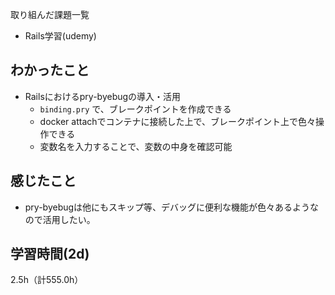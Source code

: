 取り組んだ課題一覧
- Rails学習(udemy)

## わかったこと
- Railsにおけるpry-byebugの導入・活用
  - `binding.pry` で、ブレークポイントを作成できる
  - docker attachでコンテナに接続した上で、ブレークポイント上で色々操作できる
  - 変数名を入力することで、変数の中身を確認可能

## 感じたこと
- pry-byebugは他にもスキップ等、デバッグに便利な機能が色々あるようなので活用したい。

## 学習時間(2d)
2.5h（計555.0h）